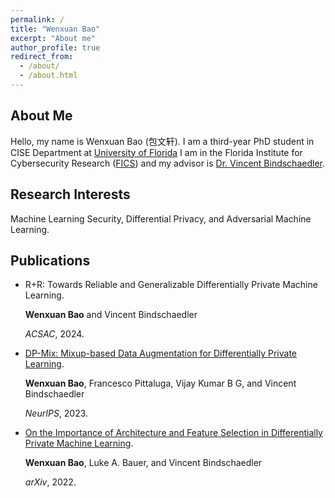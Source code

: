 ```yaml
---
permalink: /
title: "Wenxuan Bao"
excerpt: "About me"
author_profile: true
redirect_from: 
  - /about/
  - /about.html
---
```


About Me
------
Hello, my name is Wenxuan Bao (包文轩). I am a third-year PhD student in CISE Department at [University of Florida](https://www.ufl.edu/)
I am in the Florida Institute for Cybersecurity Research ([FICS](https://fics.institute.ufl.edu/)) and my advisor is [Dr. Vincent Bindschaedler](https://vbinds.ch/). 

Research Interests
------
Machine Learning Security, Differential Privacy, and Adversarial Machine Learning.

<h2 id="publications"> Publications</h2>

- R+R: Towards Reliable and Generalizable Differentially Private Machine Learning.

  <b>Wenxuan Bao</b> and Vincent Bindschaedler

  *ACSAC*, 2024.


- [DP-Mix: Mixup-based Data Augmentation for Differentially Private Learning](https://dp-mix.github.io/).

  <b>Wenxuan Bao</b>, Francesco Pittaluga, Vijay Kumar B G, and Vincent Bindschaedler

  *NeurIPS*, 2023.

- [On the Importance of Architecture and Feature Selection in Differentially Private Machine Learning](https://arxiv.org/pdf/2205.06720.pdf).

  <b>Wenxuan Bao</b>, Luke A. Bauer, and Vincent Bindschaedler

  *arXiv*, 2022.





